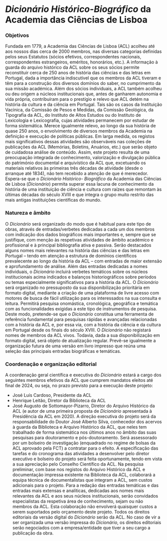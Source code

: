 # *Dicionário Histórico-Biográfico* da Academia das Ciências de Lisboa

### Objetivos
Fundada em 1779, a Academia das Ciências de Lisboa (ACL) acolheu até aos nossos dias cerca de 2000 membros, nas diversas categorias definidas pelos seus Estatutos (sócios efetivos, correspondentes nacionais, correspondentes estrangeiros, eméritos, honorários, etc.). A informação à guarda do arquivo histórico da ACL sobre os seus sócios permite reconstituir cerca de 250 anos de história das ciências e das letras em Portugal, dada a importância indiscutível que os membros da ACL tiveram e têm para a construção dos diversos domínios do saber, no cumprimento da sua missão académica. Além dos sócios individuais, a ACL também acolheu ou deu origem a núcleos institucionais que, antes de ganharem autonomia e vida própria, contribuíram para o prestígio e relevo que ACL detém na história da cultura e da ciência em Portugal. Tais são os casos da Instituição Vacínica, da Comissão de Pesos e Medidas, da Comissão Geológica, da Tipografia da ACL, do Instituto de Altos Estudos ou do Instituto de Lexicologia e Lexicografia, cujas atividades permanecem por estudar de forma sistemática. Merece igualmente relevo, ao longo da sua história de quase 250 anos, o envolvimento de diversos membros da Academia na definição e execução de políticas públicas. Em larga medida, os registos mais significativos dessas atividades são observáveis nas coleções de publicações da ACL (Memórias, Boletins, Anuários, etc.) que serão objeto de cuidadosa análise de conteúdo.
Assim, este projeto resulta de uma preocupação integrada de conhecimento, valorização e divulgação pública do património documental e arquivístico da ACL que, excetuando os materiais relativos às primeiras três décadas de atividade (desde o arranque até 1834), não tem recebido a atenção de que é merecedor. Espera-se que o *Dicionário Histórico- Biográfico* da Academia das Ciências de Lisboa (*Dicionário*) permita superar essa lacuna de conhecimento da história de uma instituição de ciência e cultura com raízes que remontam às últimas décadas do século XVIII e que integra o grupo muito restrito das mais antigas instituições científicas do mundo.

### Natureza e âmbito
O *Dicionário* será organizado do modo que é habitual para este tipo de obras, através de entradas/verbetes dedicadas a cada um dos membros com indicação dos dados biográficos mais importantes e, sempre que se justifique, com menção às respetivas atividades de âmbito académico e profissional e à principal bibliografia ativa e passiva. Serão destacados alguns nomes mais relevantes na história das ciências e das letras em Portugal – tendo em atenção a estrutura de domínios científicos prevalecente ao longo da história da ACL – com entradas de maior extensão e aprofundamento de análise.
Além das entradas dedicadas a nomes individuais, o *Dicionário* incluirá verbetes temáticos sobre os núcleos institucionais acima indicados e balanços historiográficos sobre períodos ou temas especialmente significativos para a história da ACL.
O *Dicionário* será organizado no pressuposto da sua disponibilização prioritária em formato digital, mediante a criação de uma plataforma de livre acesso com motores de busca de fácil utilização para os interessados na sua consulta e leitura. Permitirá pesquisa onomástica, cronológica, geográfica e temática com as funcionalidades exigidas a este tipo de instrumentos de pesquisa. Deste modo, pretende-se que o *Dicionário* constitua uma ferramenta de referência fundamental para pesquisas rápidas e avançadas relacionadas com a história da ACL e, por essa via, com a história da ciência e da cultura em Portugal desde os finais do século XVIII.
O *Dicionário* não registará nomes de membros da ACL vivos. Todavia, dada a sua disponibilização em formato digital, será objeto de atualização regular.
Prevê-se igualmente a organização futura de uma versão em livro impresso que reúna uma seleção das principais entradas biográficas e temáticas.

### Coordenação e organização editorial
A coordenação geral científica e executiva do *Dicionário* estará a cargo dos seguintes membros efetivos da ACL que cumprem mandatos eleitos até final de 2024, ou seja, no prazo previsto para a execução deste projeto:
- José Luís Cardoso, Presidente da ACL
- Henrique Leitão, Diretor da Biblioteca da ACL
- José Augusto de Sottomayor-Pizarro, Diretor do Arquivo Histórico da ACL (e autor de uma primeira proposta de *Dicionário* apresentada à Presidência da ACL em 2020).
A direção executiva do projeto será da responsabilidade do Doutor José Alberto Silva, conhecedor dos acervos à guarda da Biblioteca e Arquivo Histórico da ACL, que neles tem trabalhado de forma sistemática nos últimos anos no âmbito das suas pesquisas para doutoramento e pós-doutoramento. Será assessorado por um bolseiro de investigação (enquadrado no regime de bolsas da ACL aprovado pela FCT) a contratar para o efeito.
A especificação das tarefas e do cronograma das atividades a desenvolver pelo diretor executivo e bolseiro do projeto será feita oportunamente, tendo em vista a sua apreciação
pelo Conselho Científico da ACL.
Na pesquisa preliminar, com base nos registos do Arquivo Histórico da ACL e documentação impressa existente na Biblioteca da ACL, colaborará a equipa técnica de
documentalistas que integram a ACL, sem custos adicionais para o projeto.
Para a redação das entradas temáticas e das entradas mais extensas e analíticas, dedicadas aos nomes mais relevantes da ACL e aos seus núcleos institucionais, serão convidados especialistas da respetiva área de conhecimento, sejam ou não membros da ACL. Esta colaboração não envolverá quaisquer custos a serem suportados pelo orçamento deste projeto.
Todos os direitos editoriais da versão digital do *Dicionário* serão da ACL. No caso de vir a ser organizada uma versão impressa do *Dicionário*, os direitos editoriais serão negociados com a empresa/entidade que tiver a seu cargo a publicação da obra.
